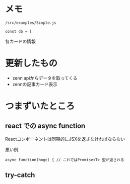 # メモ
`/src/examples/Simple.js`
```
const db = [
```
各カードの情報

# 更新したもの
- zenn apiからデータを取ってくる
- zennの記事カード表示

# つまずいたところ
## react での async function
Reactコンポーネントは同期的にJSXを返さなければならない

悪い例
```
async function(hoge) { // これではPromise<T> 型が返される
```

## try-catch
